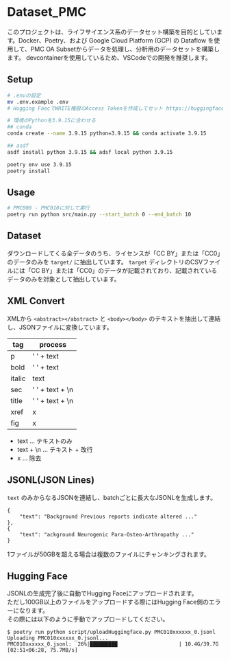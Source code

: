 # Dataset_PMC

このプロジェクトは、ライフサイエンス系のデータセット構築を目的としています。Docker、Poetry、および Google Cloud Platform (GCP) の Dataflow を使用して、PMC OA Subsetからデータを処理し、分析用のデータセットを構築します。
devcontainerを使用しているため、VSCodeでの開発を推奨します。

## Setup
```sh
# .envの設定
mv .env.example .env
# Hugging FaecでWRITE権限のAccess Tokenを作成してセット https://huggingface.co/settings/tokens
```

```sh
# 環境のPythonを3.9.15に合わせる
## conda
conda create --name 3.9.15 python=3.9.15 && conda activate 3.9.15

## asdf
asdf install python 3.9.15 && adsf local python 3.9.15
```

```sh
poetry env use 3.9.15
poetry install
```

## Usage

```sh
# PMC000 - PMC010に対して実行
poetry run python src/main.py --start_batch 0 --end_batch 10
```

## Dataset
ダウンロードしてくる全データのうち、ライセンスが「CC BY」または「CC0」のデータのみを `target/`  に抽出しています。
`target` ディレクトリのCSVファイルには「CC BY」または「CC0」のデータが記載されており、記載されているデータのみを対象として抽出しています。

## XML Convert
XMLから `<abstract></abstract>` と `<body></body>` のテキストを抽出して連結し、JSONファイルに変換しています。

| tag | process |
| --- | --- |
| p | ' ' + text |
| bold | ' ' + text |
| italic | text |
| sec | ' ' + text + \n |
| title | ' ' + text + \n |
| xref | x |
| fig | x |

- text ... テキストのみ
- text + \n ... テキスト + 改行
- x ... 除去

## JSONL(JSON Lines)

`text` のみからなるJSONを連結し、batchごとに長大なJSONLを生成します。

```jsonl
{
    "text": "Background Previous reports indicate altered ..."
},
{
    "text": "ackground Neurogenic Para-Osteo-Arthropathy ..."
}
```

1ファイルが50GBを超える場合は複数のファイルにチャンキングされます。

## Hugging Face

JSONLの生成完了後に自動でHugging Faceにアップロードされます。  
ただし100GB以上のファイルをアップロードする際にはHugging Face側のエラーになります。  
その際には以下のように手動でアップロードしてください。  

```
$ poetry run python script/uploadHuggingface.py PMC010xxxxxx_0.jsonl 
Uploading PMC010xxxxxx_0.jsonl...
PMC010xxxxxx_0.jsonl:  26%|█████████                    | 10.4G/39.7G [02:51<06:28, 75.7MB/s]
```